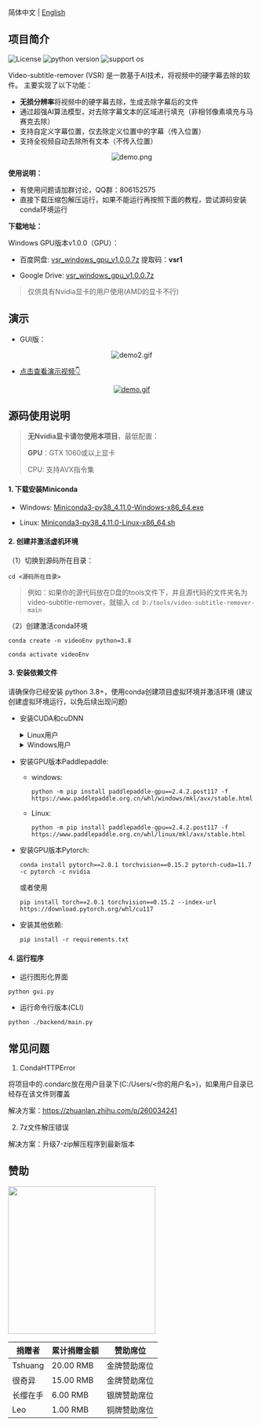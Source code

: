 简体中文 | [English](README_en.md)

## 项目简介

![License](https://img.shields.io/badge/License-Apache%202-red.svg)
![python version](https://img.shields.io/badge/Python-3.8+-blue.svg)
![support os](https://img.shields.io/badge/OS-Windows/macOS/Linux-green.svg)  

Video-subtitle-remover (VSR) 是一款基于AI技术，将视频中的硬字幕去除的软件。
主要实现了以下功能：
- **无损分辨率**将视频中的硬字幕去除，生成去除字幕后的文件
- 通过超强AI算法模型，对去除字幕文本的区域进行填充（非相邻像素填充与马赛克去除）
- 支持自定义字幕位置，仅去除定义位置中的字幕（传入位置）
- 支持全视频自动去除所有文本（不传入位置）

<p style="text-align:center;"><img src="https://github.com/YaoFANGUK/video-subtitle-remover/raw/main/design/demo.png" alt="demo.png"/></p>

**使用说明：**

 - 有使用问题请加群讨论，QQ群：806152575
 - 直接下载压缩包解压运行，如果不能运行再按照下面的教程，尝试源码安装conda环境运行

**下载地址：**

Windows GPU版本v1.0.0（GPU）：

- 百度网盘:  <a href="https://pan.baidu.com/s/1t0djUPjQ96X8U9HisyoiYA?pwd=vsr1">vsr_windows_gpu_v1.0.0.7z</a> 提取码：**vsr1**

- Google Drive:  <a href="https://drive.google.com/drive/folders/1NRgLNoHHOmdO4GxLhkPbHsYfMOB_3Elr?usp=sharing">vsr_windows_gpu_v1.0.0.7z</a> 

> 仅供具有Nvidia显卡的用户使用(AMD的显卡不行)

## 演示

- GUI版：

<p style="text-align:center;"><img src="https://github.com/YaoFANGUK/video-subtitle-remover/raw/main/design/demo2.gif" alt="demo2.gif"/></p>

- <a href="https://b23.tv/guEbl9C">点击查看演示视频👇</a>

<p style="text-align:center;"><a href="https://b23.tv/guEbl9C"><img src="https://github.com/YaoFANGUK/video-subtitle-remover/raw/main/design/demo.gif" alt="demo.gif"/></a></p>

## 源码使用说明

> **无Nvidia显卡请勿使用本项目**，最低配置：
>
> **GPU**：GTX 1060或以上显卡
> 
> CPU: 支持AVX指令集

#### 1. 下载安装Miniconda 

- Windows: <a href="https://repo.anaconda.com/miniconda/Miniconda3-py38_4.11.0-Windows-x86_64.exe">Miniconda3-py38_4.11.0-Windows-x86_64.exe</a>

- Linux: <a href="https://repo.anaconda.com/miniconda/Miniconda3-py38_4.11.0-Linux-x86_64.sh">Miniconda3-py38_4.11.0-Linux-x86_64.sh</a>

#### 2. 创建并激活虚机环境

（1）切换到源码所在目录：
```shell
cd <源码所在目录>
```
> 例如：如果你的源代码放在D盘的tools文件下，并且源代码的文件夹名为video-subtitle-remover，就输入 ```cd D:/tools/video-subtitle-remover-main```

（2）创建激活conda环境
```shell
conda create -n videoEnv python=3.8
```

```shell
conda activate videoEnv
```

#### 3. 安装依赖文件

请确保你已经安装 python 3.8+，使用conda创建项目虚拟环境并激活环境 (建议创建虚拟环境运行，以免后续出现问题)

- 安装CUDA和cuDNN

  <details>
      <summary>Linux用户</summary>
      <h5>(1) 下载CUDA 11.7</h5>
      <pre><code>wget https://developer.download.nvidia.com/compute/cuda/11.7.0/local_installers/cuda_11.7.0_515.43.04_linux.run</code></pre>
      <h5>(2) 安装CUDA 11.7</h5>
      <pre><code>sudo sh cuda_11.7.0_515.43.04_linux.run</code></pre>
      <p>1. 输入accept</p>
      <img src="https://i.328888.xyz/2023/03/31/iwVoeH.png" width="500" alt="">
      <p>2. 选中CUDA Toolkit 11.7（如果你没有安装nvidia驱动则选中Driver，如果你已经安装了nvidia驱动请不要选中driver），之后选中install，回车</p>
      <img src="https://i.328888.xyz/2023/03/31/iwVThJ.png" width="500" alt="">
      <p>3. 添加环境变量</p>
      <p>在 ~/.bashrc 加入以下内容</p>
      <pre><code># CUDA
  export PATH=/usr/local/cuda-11.7/bin${PATH:+:${PATH}}
  export LD_LIBRARY_PATH=/usr/local/cuda-11.7/lib64${LD_LIBRARY_PATH:+:${LD_LIBRARY_PATH}}</code></pre>
      <p>使其生效</p>
      <pre><code>source ~/.bashrc</code></pre>
      <h5>(3) 下载cuDNN 8.4.1</h5>
      <p>国内：<a href="https://pan.baidu.com/s/1Gd_pSVzWfX1G7zCuqz6YYA">cudnn-linux-x86_64-8.4.1.50_cuda11.6-archive.tar.xz</a> 提取码：57mg</p>
      <p>国外：<a href="https://github.com/YaoFANGUK/video-subtitle-extractor/releases/download/1.0.0/cudnn-linux-x86_64-8.4.1.50_cuda11.6-archive.tar.xz">cudnn-linux-x86_64-8.4.1.50_cuda11.6-archive.tar.xz</a></p>
      <h5>(4) 安装cuDNN 8.4.1</h5>
      <pre><code> tar -xf cudnn-linux-x86_64-8.4.1.50_cuda11.6-archive.tar.xz
   mv cudnn-linux-x86_64-8.4.1.50_cuda11.6-archive cuda
   sudo cp ./cuda/include/* /usr/local/cuda-11.7/include/
   sudo cp ./cuda/lib/* /usr/local/cuda-11.7/lib64/
   sudo chmod a+r /usr/local/cuda-11.7/lib64/*
   sudo chmod a+r /usr/local/cuda-11.7/include/*</code></pre>
  </details>

  <details>
        <summary>Windows用户</summary>
        <h5>(1) 下载CUDA 11.7</h5>
        <a href="https://developer.download.nvidia.com/compute/cuda/11.7.0/local_installers/cuda_11.7.0_516.01_windows.exe">cuda_11.7.0_516.01_windows.exe</a>
        <h5>(2) 安装CUDA 11.7</h5>
        <h5>(3) 下载cuDNN 8.2.4</h5>
        <p><a href="https://github.com/YaoFANGUK/video-subtitle-extractor/releases/download/1.0.0/cudnn-windows-x64-v8.2.4.15.zip">cudnn-windows-x64-v8.2.4.15.zip</a></p>
        <h5>(4) 安装cuDNN 8.2.4</h5>
        <p>
           将cuDNN解压后的cuda文件夹中的bin, include, lib目录下的文件复制到C:\Program Files\NVIDIA GPU Computing Toolkit\CUDA\v11.7\对应目录下
        </p>
    </details>


- 安装GPU版本Paddlepaddle:

  - windows:

      ```shell 
      python -m pip install paddlepaddle-gpu==2.4.2.post117 -f https://www.paddlepaddle.org.cn/whl/windows/mkl/avx/stable.html
      ```

  - Linux:

      ```shell
      python -m pip install paddlepaddle-gpu==2.4.2.post117 -f https://www.paddlepaddle.org.cn/whl/linux/mkl/avx/stable.html
      ```

- 安装GPU版本Pytorch:
      
  ```shell 
  conda install pytorch==2.0.1 torchvision==0.15.2 pytorch-cuda=11.7 -c pytorch -c nvidia
  ```
  或者使用
  ```shell 
  pip install torch==2.0.1 torchvision==0.15.2 --index-url https://download.pytorch.org/whl/cu117
  ```

- 安装其他依赖:

  ```shell
  pip install -r requirements.txt
  ```


#### 4. 运行程序

- 运行图形化界面

```shell
python gui.py
```

- 运行命令行版本(CLI)

```shell
python ./backend/main.py
```

## 常见问题
1. CondaHTTPError

将项目中的.condarc放在用户目录下(C:/Users/<你的用户名>)，如果用户目录已经存在该文件则覆盖

解决方案：https://zhuanlan.zhihu.com/p/260034241

2. 7z文件解压错误

解决方案：升级7-zip解压程序到最新版本

## 赞助
<img src="https://i.imgur.com/THE81jM.jpg" width="300">

| 捐赠者 | 累计捐赠金额 | 赞助席位 |
| --- | --- | --- |
| Tshuang | 20.00 RMB | 金牌赞助席位 |
| 很奇异| 15.00 RMB | 金牌赞助席位 |
| 长缨在手| 6.00 RMB | 银牌赞助席位 |
| Leo| 1.00 RMB | 铜牌赞助席位 |
